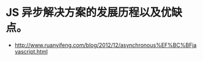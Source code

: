 # JS 异步解决方案的发展历程以及优缺点。
- http://www.ruanyifeng.com/blog/2012/12/asynchronous%EF%BC%BFjavascript.html